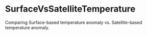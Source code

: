 # SurfaceVsSatelliteTemperature
Comparing Surface-based temperature anomaly vs. Satellite-based temperature anomaly.
